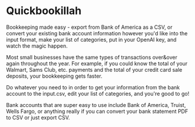 # Quickbookillah
Bookkeeping made easy - export from Bank of America as a CSV, or convert your existing bank account information however you'd like into the input format, make your list of categories, put in your OpenAI key, and watch the magic happen.

Most small businesses have the same types of transactions over&over again throughout the year. For example, if you could know the total of your Walmart, Sams Club, etc. payments and the total of your credit card sale deposits, your bookkeeping gets faster.

Do whatever you need to in order to get your information from the bank account to the input.csv, edit your list of categories, and you're good to go!

Bank accounts that are super easy to use include Bank of America, Truist, Wells Fargo, or anything really if you can convert your bank statement PDF to CSV or just export CSV.
